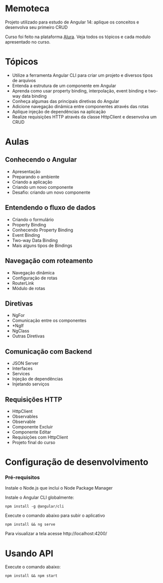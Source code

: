 # Memoteca
Projeto utilizado para estudo de Angular 14: aplique os conceitos e desenvolva seu primeiro CRUD

Curso foi feito na plataforma [Alura](https://cursos.alura.com.br/course/angular-explorando-framework?preRequirementFrom=angular-evoluindo-aplicacao).
Veja todos os tópicos e cada modulo apresentado no curso.

# Tópicos
- Utilize a ferramenta Angular CLI para criar um projeto e diversos tipos de arquivos
- Entenda a estrutura de um componente em Angular
- Aprenda como usar property binding, interpolação, event binding e two-way data binding
- Conheça algumas das principais diretivas do Angular
- Adicione navegação dinâmica entre componentes através das rotas
- Aplique injeção de dependências na aplicação
- Realize requisições HTTP através da classe HttpClient e desenvolva um CRUD

# Aulas

## Conhecendo o Angular

- Apresentação
- Preparando o ambiente
- Criando a aplicação
- Criando um novo componente
- Desafio: criando um novo componente

## Entendendo o fluxo de dados

- Criando o formulário
- Property Binding
- Conhecendo Property Binding
- Event Binding
- Two-way Data Binding
- Mais alguns tipos de Bindings

## Navegação com roteamento

- Navegação dinâmica
- Configuração de rotas
- RouterLink
- Módulo de rotas

## Diretivas

- NgFor
- Comunicação entre os componentes
- *NgIf
- NgClass
- Outras Diretivas

## Comunicação com Backend

- JSON Server
- Interfaces
- Services
- Injeção de dependências
- Injetando serviços

## Requisições HTTP

- HttpClient
- Observables
- Observable
- Componente Excluir
- Componente Editar
- Requisições com HttpClient
- Projeto final do curso

# Configuração de desenvolvimento

### Pré-requisitos
Instale o Node.js que inclui o Node Package Manager

Instale o Angular CLI globalmente:

``npm install -g @angular/cli``

Execute o comando abaixo para subir o aplicativo

``npm install && ng serve ``

Para visualizar a tela acesse http://localhost:4200/

# Usando API
Execute o comando abaixo:

``npm install && npm start``
